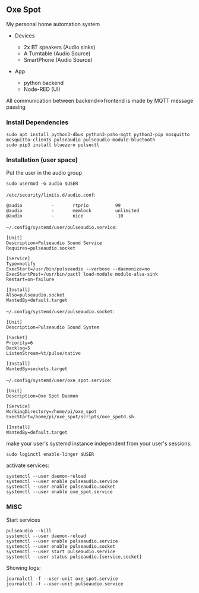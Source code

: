 ## Oxe Spot

My personal home automation system
  * Devices
    * 2x BT speakers (Audio sinks)
    * A Turntable (Audio Source)
    * SmartPhone (Audio Source)    

  * App
    * python backend 
    * Node-RED (UI)
  
All communication between backend<->frontend is made by MQTT message passing

### Install Dependencies 
```
sudo apt install python3-dbus python3-paho-mqtt python3-pip mosquitto mosquitto-clients pulseaudio pulseaudio-module-bluetooth
sudo pip3 install bluezero pulsectl 
```


### Installation (user space) 

Put the user in the audio group 
```
sudo usermod -G audio $USER
```


`/etc/security/limits.d/audio.conf`:

```
@audio           -       rtprio          99
@audio           -       memlock         unlimited
@audio           -       nice            -10
```


`~/.config/systemd/user/pulseaudio.service`:

```
[Unit]
Description=Pulseaudio Sound Service
Requires=pulseaudio.socket

[Service]
Type=notify
ExecStart=/usr/bin/pulseaudio --verbose --daemonize=no
ExecStartPost=/usr/bin/pactl load-module module-alsa-sink
Restart=on-failure

[Install]
Also=pulseaudio.socket
WantedBy=default.target
```


`~/.config/systemd/user/pulseaudio.socket`:

```
[Unit]
Description=Pulseaudio Sound System

[Socket]
Priority=6
Backlog=5
ListenStream=%t/pulse/native

[Install]
WantedBy=sockets.target
```


`~/.config/systemd/user/oxe_spot.service`:

```
[Unit]
Description=Oxe Spot Daemon

[Service]
WorkingDirectory=/home/pi/oxe_spot
ExecStart=/home/pi/oxe_spot/scripts/oxe_spotd.sh

[Install]
WantedBy=default.target
```

make your user's systemd instance independent from your user's sessions:

```
sudo loginctl enable-linger $USER
```

activate services: 

```
systemctl --user daemon-reload
systemctl --user enable pulseaudio.service
systemctl --user enable pulseaudio.socket
systemctl --user enable oxe_spot.service
```


### MISC

Start services
```
pulseaudio --kill
systemctl --user daemon-reload
systemctl --user enable pulseaudio.service
systemctl --user enable pulseaudio.socket
systemctl --user start pulseaudio.service
systemctl --user status pulseaudio.{service,socket}
```

Showing logs:

```
journalctl -f --user-unit oxe_spot.service
journalctl -f --user-unit pulseaudio.service
```